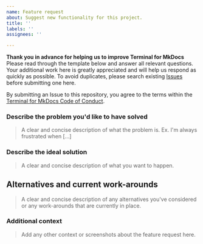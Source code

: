 ```yaml
---
name: Feature request
about: Suggest new functionality for this project.
title: ''
labels: ''
assignees: ''

---
```

**Thank you in advance for helping us to improve Terminal for MkDocs**  
Please read through the template below and answer all relevant questions. Your additional work here is greatly appreciated and will help us respond as quickly as possible. To avoid duplicates, please search existing [Issues](https://github.com/ntno/mkdocs-terminal/issues) before submitting one here.

By submitting an Issue to this repository, you agree to the terms within the [Terminal for MkDocs Code of Conduct](https://github.com/ntno/mkdocs-terminal/blob/main/CODE_OF_CONDUCT.md).

### Describe the problem you'd like to have solved

> A clear and concise description of what the problem is. Ex. I'm always frustrated when [...]

### Describe the ideal solution

> A clear and concise description of what you want to happen.

## Alternatives and current work-arounds

> A clear and concise description of any alternatives you've considered or any work-arounds that are currently in place.

### Additional context

> Add any other context or screenshots about the feature request here.
